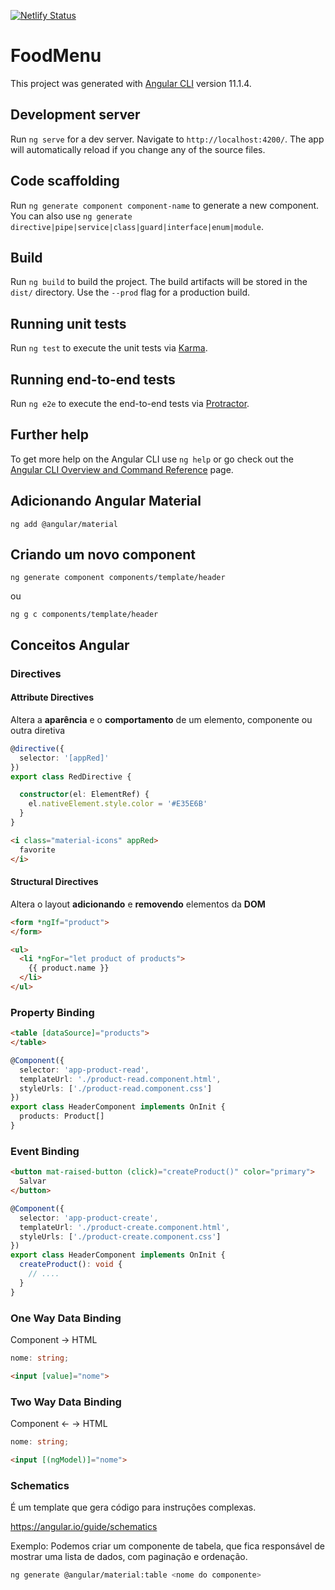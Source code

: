 [![Netlify Status](https://api.netlify.com/api/v1/badges/025bcd66-207c-4432-b6f2-8c16e9c11652/deploy-status)](https://app.netlify.com/sites/food-menu-angular/deploys)

# FoodMenu

This project was generated with [Angular CLI](https://github.com/angular/angular-cli) version 11.1.4.

## Development server

Run `ng serve` for a dev server. Navigate to `http://localhost:4200/`. The app will automatically reload if you change any of the source files.

## Code scaffolding

Run `ng generate component component-name` to generate a new component. You can also use `ng generate directive|pipe|service|class|guard|interface|enum|module`.

## Build

Run `ng build` to build the project. The build artifacts will be stored in the `dist/` directory. Use the `--prod` flag for a production build.

## Running unit tests

Run `ng test` to execute the unit tests via [Karma](https://karma-runner.github.io).

## Running end-to-end tests

Run `ng e2e` to execute the end-to-end tests via [Protractor](http://www.protractortest.org/).

## Further help

To get more help on the Angular CLI use `ng help` or go check out the [Angular CLI Overview and Command Reference](https://angular.io/cli) page.

## Adicionando Angular Material

`ng add @angular/material`

## Criando um novo component

`ng generate component components/template/header`

ou

`ng g c components/template/header`

## Conceitos Angular

### Directives

#### Attribute Directives

Altera a **aparência** e o **comportamento** de um elemento, componente ou outra diretiva

```ts
@directive({
  selector: '[appRed]'
})
export class RedDirective {

  constructor(el: ElementRef) {
    el.nativeElement.style.color = '#E35E6B'
  }
}
```

```html
<i class="material-icons" appRed>
  favorite
</i>
```

#### Structural Directives

Altera o layout **adicionando** e **removendo** elementos da **DOM**

```html
<form *ngIf="product">
</form>
```

```html
<ul>
  <li *ngFor="let product of products">
    {{ product.name }}
  </li>
</ul>
```

### Property Binding

```html
<table [dataSource]="products">
</table>
```

```ts
@Component({
  selector: 'app-product-read',
  templateUrl: './product-read.component.html',
  styleUrls: ['./product-read.component.css']
})
export class HeaderComponent implements OnInit {
  products: Product[]
}
```

### Event Binding

```html
<button mat-raised-button (click)="createProduct()" color="primary">
  Salvar
</button>
```

```ts
@Component({
  selector: 'app-product-create',
  templateUrl: './product-create.component.html',
  styleUrls: ['./product-create.component.css']
})
export class HeaderComponent implements OnInit {
  createProduct(): void {
    // ....
  }
}
```

### One Way Data Binding

Component -> HTML

```ts
nome: string;
```

```html
<input [value]="nome">
```

### Two Way Data Binding

Component <- -> HTML

```ts
nome: string;
```

```html
<input [(ngModel)]="nome">
```

### Schematics

É um template que gera código para instruções complexas.

https://angular.io/guide/schematics

Exemplo: Podemos criar um componente de tabela, que fica responsável de mostrar uma lista de dados, com paginação e ordenação.

```sh
ng generate @angular/material:table <nome do componente>
```
